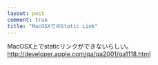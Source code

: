 ```yaml
---
layout: post
comment: true
title: "MacOSXでのStatic Link"
---
```

MacOSX上でstaticリンクができないらしい。 <a href="http://developer.apple.com/qa/qa2001/qa1118.html">http://developer.apple.com/qa/qa2001/qa1118.html</a>
